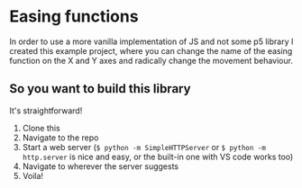 # Easing functions

In order to use a more vanilla implementation of JS and not some p5 library I created this example project, where you can change the name of the easing function on the X and Y axes and radically change the movement behaviour.

## So you want to build this library

It's straightforward!

1. Clone this
2. Navigate to the repo 
3. Start a web server (`$ python -m SimpleHTTPServer` or `$ python -m http.server` is nice and easy, or the built-in one with VS code works too)
4. Navigate to wherever the server suggests
5. Voila!
